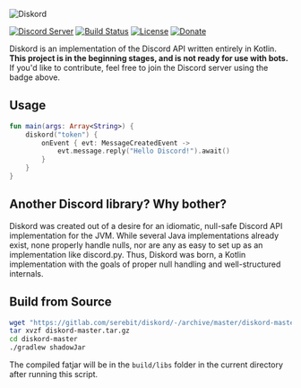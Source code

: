 ![Diskord][diskord] 

[![Discord Server][discord]](https://discord.gg/27trEwn)
[![Build Status][gitlab-ci]](https://gitlab.com/serebit/diskord/pipelines)
[![License][license]](https://www.apache.org/licenses/LICENSE-2.0.html)
[![Donate][paypal]](https://paypal.me/gdeadshot)

Diskord is an implementation of the Discord API written entirely in Kotlin. **This project is in the beginning stages, 
and is not ready for use with bots.** If you'd like to contribute, feel free to join the Discord server using the badge 
above.

## Usage
```kotlin
fun main(args: Array<String>) {
    diskord("token") {
        onEvent { evt: MessageCreatedEvent ->
            evt.message.reply("Hello Discord!").await()
        }
    }
}
```

## Another Discord library? Why bother?
Diskord was created out of a desire for an idiomatic, null-safe Discord API implementation for the JVM. While several
 Java implementations already exist, none properly handle nulls, nor are any as easy to set up as an implementation like
 discord.py. Thus, Diskord was born, a Kotlin implementation with the goals of proper null handling and well-structured
 internals.
 
## Build from Source
```bash
wget "https://gitlab.com/serebit/diskord/-/archive/master/diskord-master.tar.gz"
tar xvzf diskord-master.tar.gz
cd diskord-master
./gradlew shadowJar
```
The compiled fatjar will be in the `build/libs` folder in the current directory after running this script.

[diskord]: https://serebit.com/assets/images/diskord-banner-nopad.svg "Diskord"
[discord]: https://discordapp.com/api/guilds/450082907185479700/widget.png?style=shield "Discord Server"
[gitlab-ci]: https://gitlab.com/serebit/diskord/badges/master/build.svg "Pipeline Status"
[license]: https://img.shields.io/badge/License-Apache%202.0-lightgrey.svg "License"
[paypal]: https://img.shields.io/badge/Donate-PayPal-blue.svg "PayPal"
